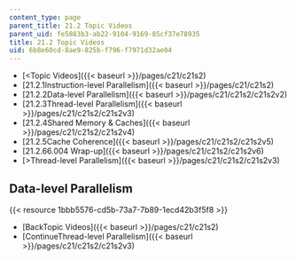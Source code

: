 ```yaml
---
content_type: page
parent_title: 21.2 Topic Videos
parent_uid: fe5883b3-ab22-9104-9169-85cf37e78935
title: 21.2 Topic Videos
uid: 6b8e60cd-8ae9-825b-f796-f7971d32ae04
---
```


*   [\<Topic Videos]({{< baseurl >}}/pages/c21/c21s2)
*   [21.2.1Instruction-level Parallelism]({{< baseurl >}}/pages/c21/c21s2)
*   [21.2.2Data-level Parallelism]({{< baseurl >}}/pages/c21/c21s2/c21s2v2)
*   [21.2.3Thread-level Parallelism]({{< baseurl >}}/pages/c21/c21s2/c21s2v3)
*   [21.2.4Shared Memory & Caches]({{< baseurl >}}/pages/c21/c21s2/c21s2v4)
*   [21.2.5Cache Coherence]({{< baseurl >}}/pages/c21/c21s2/c21s2v5)
*   [21.2.66.004 Wrap-up]({{< baseurl >}}/pages/c21/c21s2/c21s2v6)
*   [\>Thread-level Parallelism]({{< baseurl >}}/pages/c21/c21s2/c21s2v3)

Data-level Parallelism
----------------------

{{< resource 1bbb5576-cd5b-73a7-7b89-1ecd42b3f5f8 >}}

*   [BackTopic Videos]({{< baseurl >}}/pages/c21/c21s2)
*   [ContinueThread-level Parallelism]({{< baseurl >}}/pages/c21/c21s2/c21s2v3)